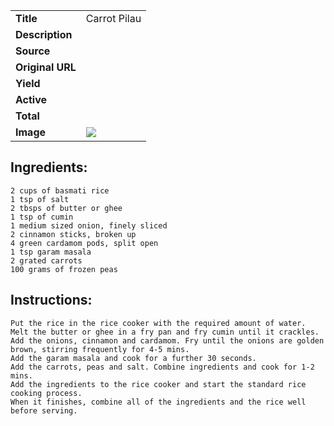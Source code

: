 | | |
| ----------- | ----------- |
| **Title** | Carrot Pilau |
| **Description** |  |
| **Source** |  |
| **Original URL** |  |
| **Yield** |  |
| **Active** |  |
| **Total** |  |
| **Image** | ![](https://cdn2.pepperplate.com/recipes/3105103.jpg) |

## Ingredients:
	2 cups of basmati rice
	1 tsp of salt
	2 tbsps of butter or ghee
	1 tsp of cumin
	1 medium sized onion, finely sliced
	2 cinnamon sticks, broken up
	4 green cardamom pods, split open
	1 tsp garam masala
	2 grated carrots
	100 grams of frozen peas

## Instructions:
	Put the rice in the rice cooker with the required amount of water.
	Melt the butter or ghee in a fry pan and fry cumin until it crackles.
	Add the onions, cinnamon and cardamom. Fry until the onions are golden brown, stirring frequently for 4-5 mins.
	Add the garam masala and cook for a further 30 seconds.
	Add the carrots, peas and salt. Combine ingredients and cook for 1-2 mins.
	Add the ingredients to the rice cooker and start the standard rice cooking process.
	When it finishes, combine all of the ingredients and the rice well before serving.

